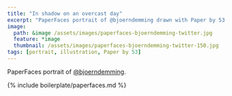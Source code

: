 ```yaml
---
title: "In shadow on an overcast day"
excerpt: "PaperFaces portrait of @bjoerndemming drawn with Paper by 53 on an iPad."
image: 
  path: &image /assets/images/paperfaces-bjoerndemming-twitter.jpg 
  feature: *image
  thumbnail: /assets/images/paperfaces-bjoerndemming-twitter-150.jpg
tags: [portrait, illustration, Paper by 53]
---
```


PaperFaces portrait of [@bjoerndemming](http://twitter.com/bjoerndemming).

{% include boilerplate/paperfaces.md %}
